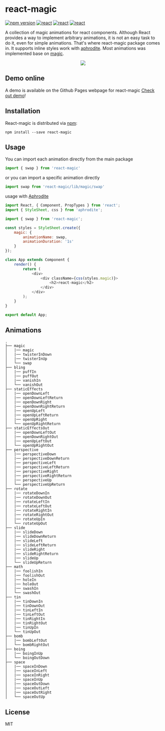 # react-magic

[![npm version](https://badge.fury.io/js/react-magic.svg)](https://www.npmjs.com/package/react-magic)
<a href="https://github.com/facebook/react"><img src="https://img.shields.io/badge/react-v15.4.2-blue.svg" alt="react"></a>
<a href="https://github.com/miniMAC/magic"><img src="https://img.shields.io/badge/magic-v1.2.0-blue.svg" alt="react"></a>
<a href="https://github.com/Khan/aphrodite"><img src="https://img.shields.io/badge/aphrodite-v1.1.0-blue.svg" alt="react"></a>

A collection of magic animations for react components. Although React provides a way to implement arbitrary animations, 
it is not an easy task to do it, even for simple animations. That's where react-magic package comes in. It supports inline styles work with [aphrodite](https://github.com/Khan/aphrodite). 
Most animations was implemented base on [magic](https://github.com/miniMAC/magic).
   
<div style="text-align:center" align="center">
  <img src="https://p1.music.126.net/T4JA1NmZlSTZZZK4EgBncA==/109951164699178486.gif" />
</div>    
   
## Demo online               

A demo is available on the Github Pages webpage for react-magic [Check out demo](https://lit-forest.github.io/react-magic/react-magic.html)!          

## Installation    

React-magic is distributed via [npm](https://www.npmjs.com/package/react-magic):     

```
npm install --save react-magic    
```     

## Usage

You can import each animation directly from the main package

```js
import { swap } from 'react-magic'
```

or you can import a specific animation directly

```js
import swap from 'react-magic/lib/magic/swap'
```    

usage with [Aphrodite](https://github.com/Khan/aphrodite)     

```js
import React, { Component, PropTypes } from 'react';
import { StyleSheet, css } from 'aphrodite';

import { swap } from 'react-magic';

const styles = StyleSheet.create({
    magic: {
        animationName: swap,
        animationDuration: '1s'
    }
});

class App extends Component {
    render() {
        return (
            <div>
                <div className={css(styles.magic)}>
                    <h2>react-magic</h2>
                </div>
            </div>
        );
    }
}

export default App;   
```     

## Animations      

```
.
├── magic
│   |── magic     
│   |── twisterInDown           
│   |── twisterInUp         
│   └── swap    
├── bling                         
│   |── puffIn             
│   |── puffOut            
│   |── vanishIn                           
│   └── vanishOut                     
├── staticEffects                         
│   |── openDownLeft             
│   |── openDownLeftReturn            
│   |── openDownRight       
│   |── openDownRightReturn    
│   |── openUpLeft    
│   |── openUpLeftReturn    
│   |── openUpRight                        
│   └── openUpRightReturn                
├── staticEffectsOut                         
│   |── openDownLeftOut             
│   |── openDownRightOut            
│   |── openUpLeftOut                           
│   └── openUpRightOut     
├── perspective                         
│   |── perspectiveDown             
│   |── perspectiveDownReturn            
│   |── perspectiveLeft       
│   |── perspectiveLeftReturn  
│   |── perspectiveRight    
│   |── perspectiveRightReturn    
│   |── perspectiveUp                        
│   └── perspectiveUpReturn              
├── rotate                         
│   |── rotateDownIn             
│   |── rotateDownOut            
│   |── rotateLeftIn       
│   |── rotateLeftOut  
│   |── rotateRightIn    
│   |── rotateRightOut    
│   |── rotateUpIn                        
│   └── rotateUpOut               
├── slide                         
│   |── slideDown             
│   |── slideDownReturn            
│   |── slideLeft       
│   |── slideLeftReturn  
│   |── slideRight    
│   |── slideRightReturn    
│   |── slideUp                        
│   └── slideUpReturn            
├── math                                
│   |── foolishIn       
│   |── foolishOut  
│   |── holeIn    
│   |── holeOut    
│   |── swashIn                        
│   └── swashOut     
├── tin                         
│   |── tinDownIn             
│   |── tinDownOut            
│   |── tinLeftIn       
│   |── tinLeftOut  
│   |── tinRightIn    
│   |── tinRightOut    
│   |── tinUpIn                        
│   └── tinUpOut     
├── bomb
│   |── bombLeftOut           
│   └── bombRightOut           
├── boing
│   |── boingInUp           
│   └── boingOutDown     
├── space                         
│   |── spaceInDown             
│   |── spaceInLeft            
│   |── spaceInRight       
│   |── spaceInUp  
│   |── spaceOutDown    
│   |── spaceOutLeft    
│   |── spaceOutRight                        
│   └── spaceOutUp         
```      
## License   

MIT  



